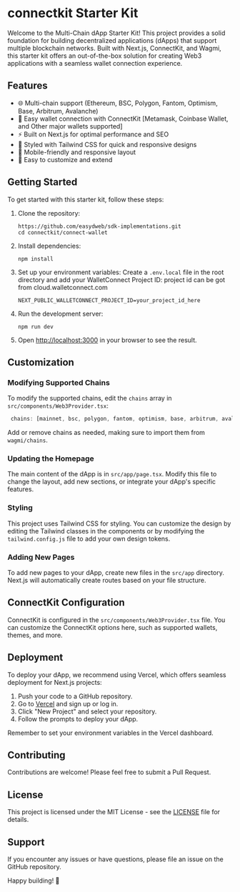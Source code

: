 # connectkit Starter Kit

Welcome to the Multi-Chain dApp Starter Kit! This project provides a solid foundation for building decentralized applications (dApps) that support multiple blockchain networks. Built with Next.js, ConnectKit, and Wagmi, this starter kit offers an out-of-the-box solution for creating Web3 applications with a seamless wallet connection experience.

## Features

- 🌐 Multi-chain support (Ethereum, BSC, Polygon, Fantom, Optimism, Base, Arbitrum, Avalanche)
- 🔌 Easy wallet connection with ConnectKit [Metamask, Coinbase Wallet, and Other major wallets supported]
- ⚡ Built on Next.js for optimal performance and SEO
- 🎨 Styled with Tailwind CSS for quick and responsive designs
- 📱 Mobile-friendly and responsive layout
- 🚀 Easy to customize and extend

## Getting Started

To get started with this starter kit, follow these steps:

1. Clone the repository:
   ```
   https://github.com/easydweb/sdk-implementations.git
   cd connectkit/connect-wallet
   ```

2. Install dependencies:
   ```
   npm install
   ```

3. Set up your environment variables:
   Create a `.env.local` file in the root directory and add your WalletConnect Project ID:
   project id can be got from cloud.walletconnect.com
   ```
   NEXT_PUBLIC_WALLETCONNECT_PROJECT_ID=your_project_id_here
   ```

4. Run the development server:
   ```
   npm run dev
   ```

5. Open [http://localhost:3000](http://localhost:3000) in your browser to see the result.

## Customization

### Modifying Supported Chains

To modify the supported chains, edit the `chains` array in `src/components/Web3Provider.tsx`:

```typescript
 chains: [mainnet, bsc, polygon, fantom, optimism, base, arbitrum, avalanche];
```

Add or remove chains as needed, making sure to import them from `wagmi/chains`.

### Updating the Homepage

The main content of the dApp is in `src/app/page.tsx`. Modify this file to change the layout, add new sections, or integrate your dApp's specific features.

### Styling

This project uses Tailwind CSS for styling. You can customize the design by editing the Tailwind classes in the components or by modifying the `tailwind.config.js` file to add your own design tokens.

### Adding New Pages

To add new pages to your dApp, create new files in the `src/app` directory. Next.js will automatically create routes based on your file structure.

## ConnectKit Configuration

ConnectKit is configured in the `src/components/Web3Provider.tsx` file. You can customize the ConnectKit options here, such as supported wallets, themes, and more.

## Deployment

To deploy your dApp, we recommend using Vercel, which offers seamless deployment for Next.js projects:

1. Push your code to a GitHub repository.
2. Go to [Vercel](https://vercel.com) and sign up or log in.
3. Click "New Project" and select your repository.
4. Follow the prompts to deploy your dApp.

Remember to set your environment variables in the Vercel dashboard.

## Contributing

Contributions are welcome! Please feel free to submit a Pull Request.

## License

This project is licensed under the MIT License - see the [LICENSE](LICENSE) file for details.

## Support

If you encounter any issues or have questions, please file an issue on the GitHub repository.

Happy building! 🚀
